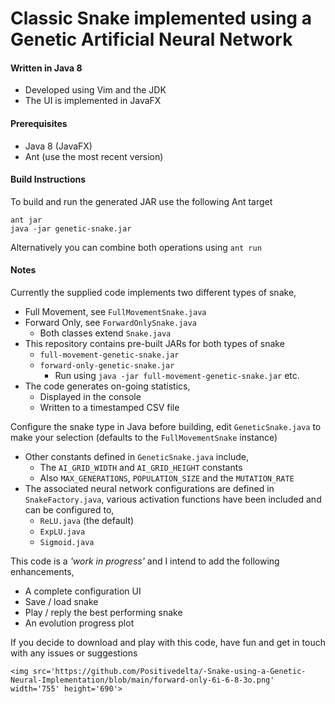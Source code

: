 # Classic Snake implemented using a Genetic Artificial Neural Network
#### Written in Java 8
- Developed using Vim and the JDK
- The UI is implemented in JavaFX

#### Prerequisites
- Java 8 (JavaFX)
- Ant (use the most recent version)
#### Build Instructions
To build and run the generated JAR use the following Ant target

```
ant jar
java -jar genetic-snake.jar
```

Alternatively you can combine both operations using `ant run`

#### Notes
Currently the supplied code implements two different types of snake,
- Full Movement, see `FullMovementSnake.java`
- Forward Only, see `ForwardOnlySnake.java`
	- Both classes extend `Snake.java`
- This repository contains pre-built JARs for both types of snake
	- `full-movement-genetic-snake.jar`
	- `forward-only-genetic-snake.jar`
		- Run using `java -jar full-movement-genetic-snake.jar` etc.
- The code generates on-going statistics,
	- Displayed in the console
	- Written to a timestamped CSV file

Configure the snake type in Java before building, edit `GeneticSnake.java` to make your selection (defaults to the `FullMovementSnake` instance)

- Other constants defined in `GeneticSnake.java` include,
	-  The `AI_GRID_WIDTH` and `AI_GRID_HEIGHT` constants
	-  Also `MAX_GENERATIONS`, `POPULATION_SIZE` and the `MUTATION_RATE`
- The associated neural network configurations are defined in `SnakeFactory.java`, various activation functions have been included and can be configured to,
	- `ReLU.java` (the default)
	- `ExpLU.java`
	- `Sigmoid.java`

This code is a *'work in progress'* and I intend to add the following enhancements,
- A complete configuration UI
- Save / load snake
- Play / reply the best performing snake
- An evolution progress plot

If you decide to download and play with this code, have fun and get in touch with any issues or suggestions
```
<img src='https://github.com/Positivedelta/-Snake-using-a-Genetic-Neural-Implementation/blob/main/forward-only-6i-6-8-3o.png' width='755' height='690'>

